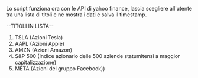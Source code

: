 Lo script funziona ora con le API di yahoo finance, lascia scegliere all'utente tra una lista di titoli e ne mostra i dati e salva il timestamp.

--TITOLI IN LISTA--

1. TSLA (Azioni Tesla)
2. AAPL (Azioni Apple)
3. AMZN (Azioni Amazon)
4. S&P 500 (Indice azionario delle 500 aziende statumitensi a maggior capitalizzazione)
5. META (Azioni del gruppo Facebook))
